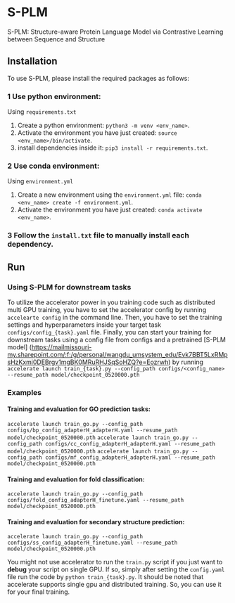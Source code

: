 # S-PLM
S-PLM: Structure-aware Protein Language Model via Contrastive Learning between Sequence and Structure

## Installation
To use S-PLM, please install the required packages as follows:

### 1 Use python environment:
Using `requirements.txt`
1. Create a python environment: `python3 -m venv <env_name>`.
2. Activate the environment you have just created: `source <env_name>/bin/activate`.
3. install dependencies inside it: `pip3 install -r requirements.txt`.

### 2 Use conda environment:
Using `environment.yml`
1. Create a new environment using the `environment.yml` file: `conda <env_name> create -f environment.yml`.
2. Activate the environment you have just created: `conda activate <env_name>`.

### 3 Follow the `install.txt` file to manually install each dependency.

## Run
### Using S-PLM for downstream tasks
To utilize the accelerator power in you training code such as distributed multi GPU training, you have to set the accelerator config by running `accelearte config` in the command line.
Then, you have to set the training settings and hyperparameters inside your target task `configs/config_{task}.yaml` file.
Finally, you can start your training for downstream tasks using a config file from configs and a pretrained [S-PLM model] (https://mailmissouri-my.sharepoint.com/:f:/g/personal/wangdu_umsystem_edu/Evk7BBT5LxRMpsHzKxmi0DEBrgv1mgBK0MRuRHJSqSoHZQ?e=Eozrwh) by running
`accelerate launch train_{task}.py --config_path configs/<config_name> --resume_path model/checkpoint_0520000.pth`


### Examples 
#### Training and evaluation for GO prediction tasks:
`accelerate launch train_go.py --config_path configs/bp_config_adapterH_adapterH.yaml --resume_path model/checkpoint_0520000.pth`
`accelerate launch train_go.py --config_path configs/cc_config_adapterH_adapterH.yaml --resume_path model/checkpoint_0520000.pth`
`accelerate launch train_go.py --config_path configs/mf_config_adapterH_adapterH.yaml --resume_path model/checkpoint_0520000.pth`
#### Training and evaluation for fold classification:
`accelerate launch train_go.py --config_path configs/fold_config_adapterH_finetune.yaml --resume_path model/checkpoint_0520000.pth`
#### Training and evaluation for secondary structure prediction:
`accelerate launch train_go.py --config_path configs/ss_config_adapterH_finetune.yaml --resume_path model/checkpoint_0520000.pth`


You might not use accelerator to run the `train.py` script if you just want to **debug** your script on single GPU. If so, simply after setting the `config.yaml` file
run the code by `python train_{task}.py`. It should be noted that accelerate supports single gpu and distributed training. So, you can use it for your 
final training.
